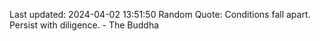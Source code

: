 Last updated: 2024-04-02 13:51:50
Random Quote: Conditions fall apart. Persist with diligence. - The Buddha